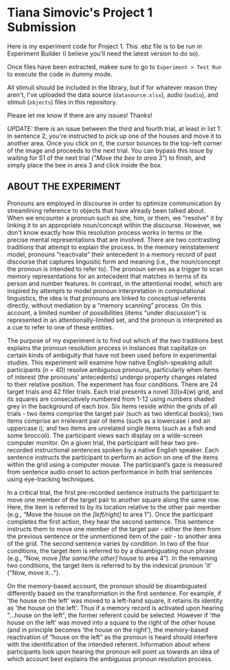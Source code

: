 # Tiana Simovic's Project 1 Submission

Here is my experiment code for Project 1. This .ebz file is to be run in Experiment Builder (I believe you'll need the latest version to do so).

Once files have been extracted, makee sure to go to `Experiment > Test Run` to execute the code in dummy mode. 

All stimuli should be included in the library, but if for whatever reason they aren't, I've uploaded the data source (`datasource.xlsx`), audio (`audio`), and stimuli (`objects`) files in this repository.

Please let me know if there are any issues! Thanks!

*UPDATE:* there is an issue between the third and fourth trial, at least in list 1: In sentence 2, you're instructed to pick up one of the houses and move it to another area. Once you click on it, the cursor bounces to the top-left corner of the image and proceeds to the next trial. You can bypass this issue by waiting for S1 of the next trial (*"Move the bee to area 3"*) to finish, and simply place the bee in area 3 and click inside the box.


## ABOUT THE EXPERIMENT

Pronouns are employed in discourse in order to optimize communication by streamlining reference to objects that have already been talked about.  When we encounter a pronoun such as she, him, or them, we "resolve" it by linking it to an appropriate noun/concept within the discourse. However, we don't know exactly how this resolution process works in terms or the precise mental representations that are involved. There are two contrasting traditions that attempt to explain the process. In the memory reinstatement model, pronouns “reactivate” their antecedent in a memory record of past discourse that captures linguistic form and meaning (i.e., the noun/concept the pronoun is intended to refer to).  The pronoun serves as a trigger to scan memory representations for an antecedent that matches in terms of its person and number features. In contrast, in the attentional model, which are inspired by attempts to model pronoun interpretation in computational linguistics, the idea is that pronouns are linked to conceptual referents directly, without mediation by a “memory scanning” process.  On this account, a limited number of possibilities (items “under discussion”) is represented in an attentionally-limited set, and the pronoun is interpreted as a cue to refer to one of these entities. 

The purpose of my experiment is to find out which of the two traditions best explains the pronoun resolution process in instances that capitalize on certain kinds of ambiguity that have not been used before in experimental studies.
This experiment will examine how native English-speaking adult participants (*n* = 40) resolve ambiguous pronouns, particularly when items of interest (the pronouns’ antecedents) undergo property changes related to their relative position. The experiment has four conditions. There are 24 target trials and 42 filler trials. Each trial presents a novel 3(l)x4(w) grid, and its squares are consecutively numbered from 1-12 using numbers shaded grey in the background of each box. Six items reside within the grids of all trials - two items comprise the target pair (such as two identical books); two items comprise an irrelevant pair of items (such as a lowercase i and an uppercase i); and two items are unrelated single items (such as a fish and some broccoli). The participant views each display on a wide-screen computer monitor. On a given trial, the participant will hear two pre-recorded instructional sentences spoken by a native English speaker. Each sentence instructs the participant to perform an action on one of the items within the grid using a computer mouse. The participant’s gaze is measured from sentence audio onset to action performance in both trial sentences using eye-tracking techniques.

In a critical trial, the first pre-recorded sentence instructs the participant to move one member of the target pair to another square along the same row. Here, the item is referred to by its location relative to the other pair member (e.g., “Move the house on the *[left/right]* to area 1”). Once the participant completes the first action, they hear the second sentence. This sentence instructs them to move one member of the target pair - either the item from the previous sentence or the unmentioned item of the pair - to another area of the grid. The second sentence varies by condition. In two of the four conditions, the target item is referred to by a disambiguating noun phrase (e.g., “Now, move *[the same/the other]* house to area 4”). In the remaining two conditions, the target item is referred to by the indexical pronoun 'it' ("Now, move it...").

On the memory-based account, the pronoun should be disambiguated differently based on the transformation in the first sentence. For example, if 'the house on the left' was moved to a left-hand square, it retains its identity as 'the house on the left'. Thus if a memory record is activated upon hearing "...house on the left", the former referent could be selected.  However if 'the house on the left' was moved into a square to the right of the other house (and in principle becomes 'the house on the right'), the memory-based reactivation of “house on the left” as the pronoun is heard should interfere with the identification of the intended referent. Information about where participants look upon hearing the pronoun will point us towards an idea of which account best explains the ambiguous pronoun resolution process.

